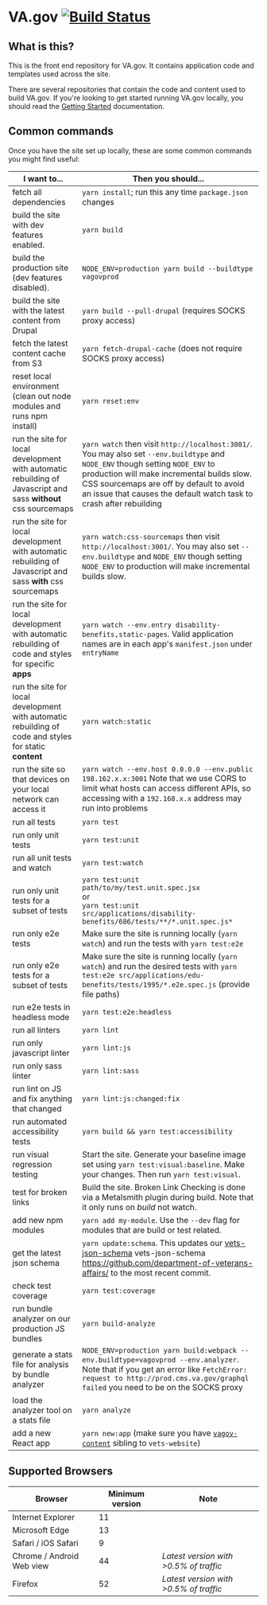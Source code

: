# VA.gov [![Build Status](https://dev.vets.gov/jenkins/buildStatus/icon?job=testing/vets-website/master)](http://jenkins.vetsgov-internal/job/testing/job/vets-website/job/master/)

## What is this?

This is the front end repository for VA.gov. It contains application code and templates used across the site.

There are several repositories that contain the code and content used to build VA.gov. If you're looking to get started running VA.gov locally, you should read the [Getting Started](https://department-of-veterans-affairs.github.io/veteran-facing-services-tools/getting-started) documentation.

## Common commands

Once you have the site set up locally, these are some common commands you might find useful:

| I want to...                             | Then you should...                       |
| ---------------------------------------- | ---------------------------------------- |
| fetch all dependencies                   | `yarn install`; run this any time `package.json` changes |
| build the site with dev features enabled. | `yarn build`                          |
| build the production site (dev features disabled). | `NODE_ENV=production yarn build --buildtype vagovprod` |
| build the site with the latest content from Drupal | `yarn build --pull-drupal` (requires SOCKS proxy access) |
| fetch the latest content cache from S3 | `yarn fetch-drupal-cache` (does not require SOCKS proxy access) |
| reset local environment (clean out node modules and runs npm install) | `yarn reset:env`                      |
| run the site for local development with automatic rebuilding of Javascript and sass **without** css sourcemaps | `yarn watch` then visit `http://localhost:3001/`. You may also set `--env.buildtype` and `NODE_ENV` though setting `NODE_ENV` to production will make incremental builds slow. CSS sourcemaps are off by default to avoid an issue that causes the default watch task to crash after rebuilding |
| run the site for local development with automatic rebuilding of Javascript and sass **with** css sourcemaps| `yarn watch:css-sourcemaps` then visit `http://localhost:3001/`. You may also set `--env.buildtype` and `NODE_ENV` though setting `NODE_ENV` to production will make incremental builds slow. |
| run the site for local development with automatic rebuilding of code and styles for specific **apps** | `yarn watch --env.entry disability-benefits,static-pages`. Valid application names are in each app's `manifest.json` under `entryName` |
| run the site for local development with automatic rebuilding of code and styles for static **content** | `yarn watch:static` |
| run the site so that devices on your local network can access it  | `yarn watch --env.host 0.0.0.0 --env.public 198.162.x.x:3001` Note that we use CORS to limit what hosts can access different APIs, so accessing with a `192.168.x.x` address may run into problems |
| run all tests | `yarn test` |
| run only unit tests | `yarn test:unit` |
| run all unit tests and watch | `yarn test:watch` |
| run only unit tests for a subset of tests | `yarn test:unit path/to/my/test.unit.spec.jsx` <br> or <br> `yarn test:unit src/applications/disability-benefits/686/tests/**/*.unit.spec.js*` |
| run only e2e tests | Make sure the site is running locally (`yarn watch`) and run the tests with `yarn test:e2e` |
| run only e2e tests for a subset of tests | Make sure the site is running locally (`yarn watch`) and run the desired tests with `yarn test:e2e src/applications/edu-benefits/tests/1995/*.e2e.spec.js` (provide file paths) |
| run e2e tests in headless mode           | `yarn test:e2e:headless`              |
| run all linters                          | `yarn lint`                           |
| run only javascript linter               | `yarn lint:js`                        |
| run only sass linter                     | `yarn lint:sass`                      |
| run lint on JS and fix anything that changed | `yarn lint:js:changed:fix`      |
| run automated accessibility tests        | `yarn build && yarn test:accessibility` |
| run visual regression testing            | Start the site. Generate your baseline image set using `yarn test:visual:baseline`. Make your changes. Then run `yarn test:visual`.  |
| test for broken links                    | Build the site. Broken Link Checking is done via a Metalsmith plugin during build. Note that it only runs on *build* not watch. |
| add new npm modules                      | `yarn add my-module`. Use the `--dev` flag for modules that are build or test related. |
| get the latest json schema               | `yarn update:schema`. This updates our [vets-json-schema](https://github.com/department-of-veterans-affairs/vets-json-schema) vets-json-schema https://github.com/department-of-veterans-affairs/ to the most recent commit. |
| check test coverage                      | `yarn test:coverage`                  |
| run bundle analyzer on our production JS bundles | `yarn build-analyze`                  |
| generate a stats file for analysis by bundle analyzer | `NODE_ENV=production yarn build:webpack --env.buildtype=vagovprod --env.analyzer`. Note that if you get an error like `FetchError: request to http://prod.cms.va.gov/graphql failed` you need to be on the SOCKS proxy                  |
| load the analyzer tool on a stats file  | `yarn analyze`                  |
| add a new React app | `yarn new:app` (make sure you have [`vagov-content`](https://github.com/department-of-veterans-affairs/vagov-content/) sibling to `vets-website`) |

## Supported Browsers

| Browser                   | Minimum version | Note                                   |
| ------------------------- | --------------- | -------------------------------------- |
| Internet Explorer         | 11              |                                        |
| Microsoft Edge            | 13              |                                        |
| Safari / iOS Safari       | 9               |                                        |
| Chrome / Android Web view | 44              | _Latest version with >0.5% of traffic_ |
| Firefox                   | 52              | _Latest version with >0.5% of traffic_ |
